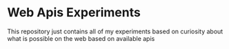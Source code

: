 # Web Apis Experiments

This repository just contains all of my experiments based on curiosity about what is possible on the web based on available apis
